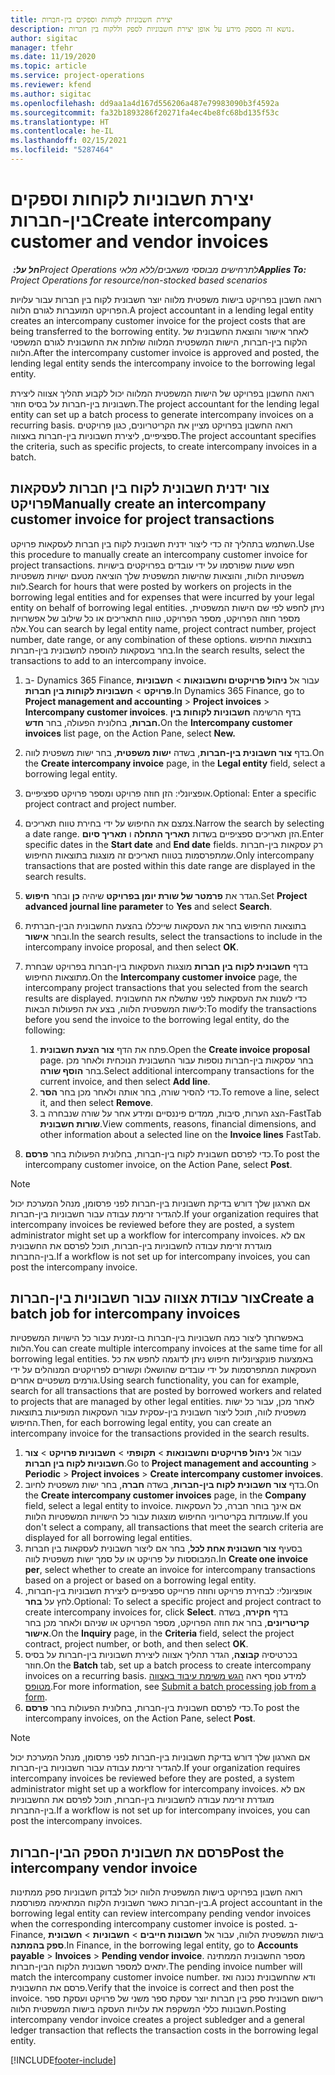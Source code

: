 ```yaml
---
title: יצירת חשבוניות לקוחות וספקים בין-חברות
description: נושא זה מספק מידע על אופן יצירת חשבוניות לספק וללקוח בין חברות.
author: sigitac
manager: tfehr
ms.date: 11/19/2020
ms.topic: article
ms.service: project-operations
ms.reviewer: kfend
ms.author: sigitac
ms.openlocfilehash: dd9aa1a4d167d556206a487e79983090b3f4592a
ms.sourcegitcommit: fa32b1893286f20271fa4ec4be8fc68bd135f53c
ms.translationtype: HT
ms.contentlocale: he-IL
ms.lasthandoff: 02/15/2021
ms.locfileid: "5287464"
---
```

# <a name="create-intercompany-customer-and-vendor-invoices"></a><span data-ttu-id="ee28f-103">יצירת חשבוניות לקוחות וספקים בין-חברות</span><span class="sxs-lookup"><span data-stu-id="ee28f-103">Create intercompany customer and vendor invoices</span></span>

<span data-ttu-id="ee28f-104">_**חל על:** ‏Project Operations לתרחישים מבוססי משאבים/ללא מלאי_</span><span class="sxs-lookup"><span data-stu-id="ee28f-104">_**Applies To:** Project Operations for resource/non-stocked based scenarios_</span></span>

<span data-ttu-id="ee28f-105">רואה חשבון בפרויקט בישות משפטית מלווה יוצר חשבונית לקוח בין חברות עבור עלויות הפרויקט המועברות לגורם הלווה.</span><span class="sxs-lookup"><span data-stu-id="ee28f-105">A project accountant in a lending legal entity creates an intercompany customer invoice for the project costs that are being transferred to the borrowing entity.</span></span> <span data-ttu-id="ee28f-106">לאחר אישור והוצאת החשבונית של הלקוח בין-חברות, הישות המשפטית המלווה שולחת את החשבונית לגורם המשפטי הלווה.</span><span class="sxs-lookup"><span data-stu-id="ee28f-106">After the intercompany customer invoice is approved and posted, the lending legal entity sends the intercompany invoice to the borrowing legal entity.</span></span>

<span data-ttu-id="ee28f-107">רואה החשבון בפרויקט של הישות המשפטית המלווה יכול לקבוע תהליך אצווה ליצירת חשבוניות בין-חברות על בסיס חוזר.</span><span class="sxs-lookup"><span data-stu-id="ee28f-107">The project accountant for the lending legal entity can set up a batch process to generate intercompany invoices on a recurring basis.</span></span> <span data-ttu-id="ee28f-108">רואה החשבון בפרויקט מציין את הקריטריונים, כגון פרויקטים ספציפיים, ליצירת חשבוניות בין-חברות באצווה.</span><span class="sxs-lookup"><span data-stu-id="ee28f-108">The project accountant specifies the criteria, such as specific projects, to create intercompany invoices in a batch.</span></span>

## <a name="manually-create-an-intercompany-customer-invoice-for-project-transactions"></a><span data-ttu-id="ee28f-109">צור ידנית חשבונית לקוח בין חברות לעסקאות פרויקט</span><span class="sxs-lookup"><span data-stu-id="ee28f-109">Manually create an intercompany customer invoice for project transactions</span></span> 

<span data-ttu-id="ee28f-110">השתמש בתהליך זה כדי ליצור ידנית חשבונית לקוח בין חברות לעסקאות פרויקט.</span><span class="sxs-lookup"><span data-stu-id="ee28f-110">Use this procedure to manually create an intercompany customer invoice for project transactions.</span></span> <span data-ttu-id="ee28f-111">חפש שעות שפורסמו על ידי עובדים בפרויקטים בישויות משפטיות הלוות, והוצאות שהישות המשפטית שלך הוציאה מטעם ישויות משפטיות לוות.</span><span class="sxs-lookup"><span data-stu-id="ee28f-111">Search for hours that were posted by workers on projects in the borrowing legal entities and for expenses that were incurred by your legal entity on behalf of borrowing legal entities.</span></span> <span data-ttu-id="ee28f-112">ניתן לחפש לפי שם הישות המשפטית, מספר חוזה הפרויקט, מספר הפרויקט, טווח התאריכים או כל שילוב של אפשרויות אלה.</span><span class="sxs-lookup"><span data-stu-id="ee28f-112">You can search by legal entity name, project contract number, project number, date range, or any combination of these options.</span></span> <span data-ttu-id="ee28f-113">בתוצאות החיפוש בחר בעסקאות להוספה לחשבונית בין-חברות.</span><span class="sxs-lookup"><span data-stu-id="ee28f-113">In the search results, select the transactions to add to an intercompany invoice.</span></span>

1. <span data-ttu-id="ee28f-114">ב- Dynamics 365 Finance, עבור אל **ניהול פרויקטים וחשבונאות** > **חשבוניות פרויקט** > **חשבוניות לקוחות בין חברות**.</span><span class="sxs-lookup"><span data-stu-id="ee28f-114">In Dynamics 365 Finance, go to **Project management and accounting** > **Project invoices** > **Intercompany customer invoices**.</span></span> <span data-ttu-id="ee28f-115">בדף הרשימה **חשבוניות לקוחות בין חברות**, בחלונית הפעולה, בחר **חדש.**</span><span class="sxs-lookup"><span data-stu-id="ee28f-115">On the **Intercompany customer invoices**  list page, on the Action Pane, select **New.**</span></span>
2. <span data-ttu-id="ee28f-116">בדף **צור חשבונית בין-חברות**, בשדה **ישות משפטית**, בחר ישות משפטית לווה.</span><span class="sxs-lookup"><span data-stu-id="ee28f-116">On the **Create intercompany invoice** page, in the **Legal entity** field, select a borrowing legal entity.</span></span>
3. <span data-ttu-id="ee28f-117">אופציונלי: הזן חוזה פרויקט ומספר פרויקט ספציפיים.</span><span class="sxs-lookup"><span data-stu-id="ee28f-117">Optional: Enter a specific project contract and project number.</span></span>
4. <span data-ttu-id="ee28f-118">צמצם את החיפוש על ידי בחירת טווח תאריכים.</span><span class="sxs-lookup"><span data-stu-id="ee28f-118">Narrow the search by selecting a date range.</span></span> <span data-ttu-id="ee28f-119">הזן תאריכים ספציפיים בשדות **תאריך התחלה** ו **תאריך סיום**.</span><span class="sxs-lookup"><span data-stu-id="ee28f-119">Enter specific dates in the **Start date** and **End date** fields.</span></span> <span data-ttu-id="ee28f-120">רק עסקאות בין-חברות שמתפרסמות בטווח תאריכים זה מוצגות בתוצאות החיפוש.</span><span class="sxs-lookup"><span data-stu-id="ee28f-120">Only intercompany transactions that are posted within this date range are displayed in the search results.</span></span>
5. <span data-ttu-id="ee28f-121">הגדר את **פרמטר של שורת יומן בפרויקט** שיהיה **כן** ובחר **חיפוש**.</span><span class="sxs-lookup"><span data-stu-id="ee28f-121">Set **Project advanced journal line parameter** to **Yes** and select **Search**.</span></span>
6. <span data-ttu-id="ee28f-122">בתוצאות החיפוש בחר את העסקאות שייכללו בהצעת החשבונית הבין-חברתית ובחר **אישור**.</span><span class="sxs-lookup"><span data-stu-id="ee28f-122">In the search results, select the transactions to include in the intercompany invoice proposal, and then select **OK**.</span></span>
7. <span data-ttu-id="ee28f-123">בדף **חשבונית לקוח בין חברות** מוצגות העסקאות בין-חברות בפרויקט שבחרת מתוצאות החיפוש.</span><span class="sxs-lookup"><span data-stu-id="ee28f-123">On the **Intercompany customer invoice** page, the intercompany project transactions that you selected from the search results are displayed.</span></span> <span data-ttu-id="ee28f-124">כדי לשנות את העסקאות לפני שתשלח את החשבונית לישות המשפטית הלווה, בצע את הפעולות הבאות:</span><span class="sxs-lookup"><span data-stu-id="ee28f-124">To modify the transactions before you send the invoice to the borrowing legal entity, do the following:</span></span>
  
    1. <span data-ttu-id="ee28f-125">פתח את הדף **צור הצעת חשבונית**.</span><span class="sxs-lookup"><span data-stu-id="ee28f-125">Open the **Create invoice proposal** page.</span></span> <span data-ttu-id="ee28f-126">בחר עסקאות בין-חברות נוספות עבור החשבונית הנוכחית ולאחר מכן בחר **הוסף שורה**.</span><span class="sxs-lookup"><span data-stu-id="ee28f-126">Select additional intercompany transactions for the current invoice, and then select **Add line**.</span></span>
    2. <span data-ttu-id="ee28f-127">כדי להסיר שורה, בחר אותה ולאחר מכן בחר **הסר**.</span><span class="sxs-lookup"><span data-stu-id="ee28f-127">To remove a line, select it, and then select **Remove**.</span></span>
    3. <span data-ttu-id="ee28f-128">הצג הערות, סיבות, ממדים פיננסיים ומידע אחר על שורה שנבחרה ב-FastTab **שורות חשבונית**.</span><span class="sxs-lookup"><span data-stu-id="ee28f-128">View comments, reasons, financial dimensions, and other information about a selected line on the  **Invoice lines**  FastTab.</span></span>
    
8. <span data-ttu-id="ee28f-129">כדי לפרסם חשבונית לקוח בין-חברות, בחלונית הפעולות בחר **פרסם**.</span><span class="sxs-lookup"><span data-stu-id="ee28f-129">To post the intercompany customer invoice, on the Action Pane, select **Post**.</span></span>

> [!NOTE]
> <span data-ttu-id="ee28f-130">אם הארגון שלך דורש בדיקת חשבוניות בין-חברות לפני פרסומן, מנהל המערכת יכול להגדיר זרימת עבודה עבור חשבוניות בין-חברות.</span><span class="sxs-lookup"><span data-stu-id="ee28f-130">If your organization requires that intercompany invoices be reviewed before they are posted, a system administrator might set up a workflow for intercompany invoices.</span></span> <span data-ttu-id="ee28f-131">אם לא מוגדרת זרימת עבודה לחשבוניות בין-חברות, תוכל לפרסם את החשבונית בין-החברות.</span><span class="sxs-lookup"><span data-stu-id="ee28f-131">If a workflow is not set up for intercompany invoices, you can post the intercompany invoice.</span></span>

## <a name="create-a-batch-job-for-intercompany-invoices"></a><span data-ttu-id="ee28f-132">צור עבודת אצווה עבור חשבוניות בין-חברות</span><span class="sxs-lookup"><span data-stu-id="ee28f-132">Create a batch job for intercompany invoices</span></span>

<span data-ttu-id="ee28f-133">באפשרותך ליצור כמה חשבוניות בין-חברות בו-זמנית עבור כל הישויות המשפטיות הלוות.</span><span class="sxs-lookup"><span data-stu-id="ee28f-133">You can create multiple intercompany invoices at the same time for all borrowing legal entities.</span></span> <span data-ttu-id="ee28f-134">באמצעות פונקציונליות חיפוש ניתן לדוגמה לחפש את כל העסקאות המתפרסמות על ידי עובדים שהושאלו וקשורים לפרויקטים המנוהלים על ידי גורמים משפטיים אחרים.</span><span class="sxs-lookup"><span data-stu-id="ee28f-134">Using search functionality, you can for example, search for all transactions that are posted by borrowed workers and related to projects that are managed by other legal entities.</span></span> <span data-ttu-id="ee28f-135">לאחר מכן, עבור כל ישות משפטית לווה, תוכל ליצור חשבונית בין-עסקית עבור העסקאות המופיעות בתוצאות החיפוש.</span><span class="sxs-lookup"><span data-stu-id="ee28f-135">Then, for each borrowing legal entity, you can create an intercompany invoice for the transactions provided in the search results.</span></span>

1. <span data-ttu-id="ee28f-136">עבור אל **ניהול פרויקטים וחשבונאות** > **תקופתי** > **חשבוניות פרויקט** > **צור ‎חשבוניות לקוח בין חברות**.</span><span class="sxs-lookup"><span data-stu-id="ee28f-136">Go to **Project management and accounting** > **Periodic** > **Project invoices** > **Create intercompany customer invoices**.</span></span>
2. <span data-ttu-id="ee28f-137">בדף **צור חשבונית לקוח בין-חברות**, בשדה **חברה**, בחר ישות משפטית לחיוב.</span><span class="sxs-lookup"><span data-stu-id="ee28f-137">On the **Create intercompany customer invoices** page, in the **Company**  field, select a legal entity to invoice.</span></span> <span data-ttu-id="ee28f-138">אם אינך בוחר חברה, כל העסקאות שעומדות בקריטריוני החיפוש מוצגות עבור כל הישויות המשפטיות הלוות.</span><span class="sxs-lookup"><span data-stu-id="ee28f-138">If you don't select a company, all transactions that meet the search criteria are displayed for all borrowing legal entities.</span></span>
3. <span data-ttu-id="ee28f-139">בסעיף **צור חשבונית אחת לכל**, בחר אם ליצור חשבונית לעסקאות בין חברות המבוססות על פרויקט או על סמך ישות משפטית לווה.</span><span class="sxs-lookup"><span data-stu-id="ee28f-139">In **Create one invoice per**, select whether to create an invoice for intercompany transactions based on a project or based on a borrowing legal entity.</span></span>
4. <span data-ttu-id="ee28f-140">אופציונלי: לבחירת פרויקט וחוזה פרוייקט ספציפיים ליצירת חשבוניות בין-חברות, לחץ על **בחר**.</span><span class="sxs-lookup"><span data-stu-id="ee28f-140">Optional: To select a specific project and project contract to create intercompany invoices for, click **Select**.</span></span> <span data-ttu-id="ee28f-141">בדף **חקירה**, בשדה **קריטריונים**, בחר את חוזה הפרויקט, מספר הפרויקט או שניהם ולאחר מכן בחר **אישור**.</span><span class="sxs-lookup"><span data-stu-id="ee28f-141">On the **Inquiry** page, in the **Criteria** field, select the project contract, project number, or both, and then select **OK**.</span></span>
5. <span data-ttu-id="ee28f-142">בכרטיסיה **קבוצה**, הגדר תהליך אצווה ליצירת חשבוניות בין-חברות על בסיס חוזר.</span><span class="sxs-lookup"><span data-stu-id="ee28f-142">On the **Batch** tab, set up a batch process to create intercompany invoices on a recurring basis.</span></span> <span data-ttu-id="ee28f-143">למידע נוסף ראה [הגש משימת עיבוד באצווה מטופס](https://docs.microsoft.com/dynamicsax-2012/appuser-itpro/submit-a-batch-processing-job-from-a-form).</span><span class="sxs-lookup"><span data-stu-id="ee28f-143">For more information, see [Submit a batch processing job from a form](https://docs.microsoft.com/dynamicsax-2012/appuser-itpro/submit-a-batch-processing-job-from-a-form).</span></span>
6. <span data-ttu-id="ee28f-144">כדי לפרסם חשבונית בין-חברות, בחלונית הפעולות בחר **פרסם**.</span><span class="sxs-lookup"><span data-stu-id="ee28f-144">To post the intercompany invoices, on the Action Pane, select **Post**.</span></span>

> [!NOTE]
> <span data-ttu-id="ee28f-145">אם הארגון שלך דורש בדיקת חשבוניות בין-חברות לפני פרסומן, מנהל המערכת יכול להגדיר זרימת עבודה עבור חשבוניות בין-חברות.</span><span class="sxs-lookup"><span data-stu-id="ee28f-145">If your organization requires intercompany invoices be reviewed before they are posted, a system administrator might set up a workflow for intercompany invoices.</span></span> <span data-ttu-id="ee28f-146">אם לא מוגדרת זרימת עבודה לחשבוניות בין-חברות, תוכל לפרסם את החשבוניות בין-החברות.</span><span class="sxs-lookup"><span data-stu-id="ee28f-146">If a workflow is not set up for intercompany invoices, you can post the intercompany invoices.</span></span>

## <a name="post-the-intercompany-vendor-invoice"></a><span data-ttu-id="ee28f-147">פרסם את חשבונית הספק הבין-חברות</span><span class="sxs-lookup"><span data-stu-id="ee28f-147">Post the intercompany vendor invoice</span></span>

<span data-ttu-id="ee28f-148">רואה חשבון בפרויקט בישות המשפטית הלווה יכול לבדוק חשבוניות ספק ממתינות בין-חברות כאשר חשבונית הלקוח המתאימה מפורסמת.</span><span class="sxs-lookup"><span data-stu-id="ee28f-148">A project accountant in the borrowing legal entity can review intercompany pending vendor invoices when the corresponding intercompany customer invoice is posted.</span></span> <span data-ttu-id="ee28f-149">ב- Finance, בישות המשפטית הלווה, עבור אל **חשבונות חייבים** > **חשבוניות** > **חשבונית ספק בהמתנה**.</span><span class="sxs-lookup"><span data-stu-id="ee28f-149">In Finance, in the borrowing legal entity, go to **Accounts payable** > **Invoices** > **Pending vendor invoice**.</span></span> <span data-ttu-id="ee28f-150">מספר החשבונית הממתינה יתאים למספר חשבונית הלקוח הבין-חברות.</span><span class="sxs-lookup"><span data-stu-id="ee28f-150">The pending invoice number will match the intercompany customer invoice number.</span></span> <span data-ttu-id="ee28f-151">ודא שהחשבונית נכונה ואז פרסם את החשבונית.</span><span class="sxs-lookup"><span data-stu-id="ee28f-151">Verify that the invoice is correct and then post the invoice.</span></span> <span data-ttu-id="ee28f-152">רישום חשבונית ספק בין חברות יוצר עסקת ספר משני של פרויקט ועסקת ספר חשבונות כללי המשקפת את עלויות העסקה בישות המשפטית הלווה.</span><span class="sxs-lookup"><span data-stu-id="ee28f-152">Posting intercompany vendor invoice creates a project subledger and a general ledger transaction that reflects the transaction costs in the borrowing legal entity.</span></span>


[!INCLUDE[footer-include](../includes/footer-banner.md)]